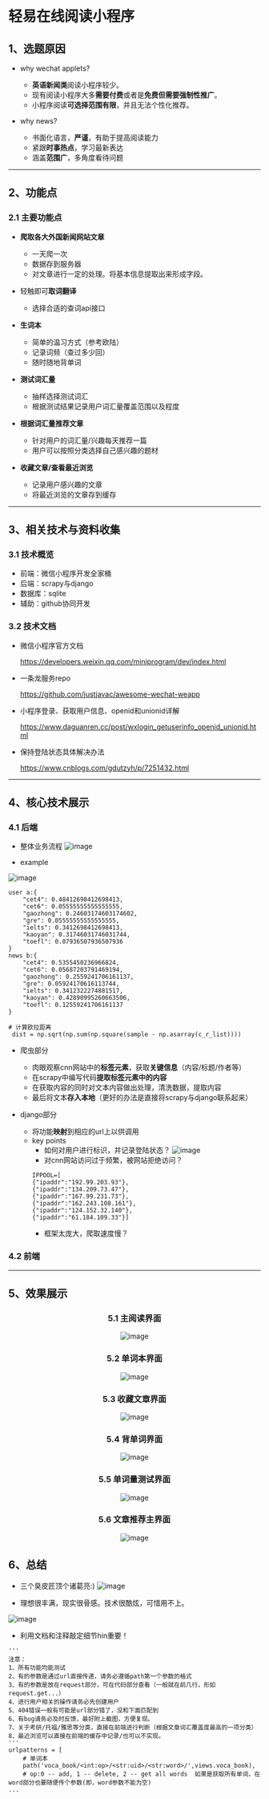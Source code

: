 # 轻易在线阅读小程序

## 1、选题原因
* why wechat applets?
  * **英语新闻类**阅读小程序较少。
  * 现有阅读小程序大多**需要付费**或者是**免费但需要强制性推广**。
  * 小程序阅读**可选择范围有限**，并且无法个性化推荐。
  
* why news?
  * 书面化语言，**严谨**，有助于提高阅读能力
  * 紧跟**时事热点**，学习最新表达
  * 涵盖**范围广**，多角度看待问题
  
***

## 2、功能点

### 2.1 主要功能点

* **爬取各大外国新闻网站文章**
  * 一天爬一次
  * 数据存到服务器
  * 对文章进行一定的处理。将基本信息提取出来形成字段。
  
* 轻触即可**取词翻译**
  * 选择合适的查词api接口

* **生词本**
  * 简单的温习方式（参考欧陆）
  * 记录词频（查过多少回）
  * 随时随地背单词
  
* **测试词汇量**
  * 抽样选择测试词汇
  * 根据测试结果记录用户词汇量覆盖范围以及程度
  
* **根据词汇量推荐文章**
  * 针对用户的词汇量/兴趣每天推荐一篇
  * 用户可以按照分类选择自己感兴趣的题材
  
* **收藏文章/查看最近浏览**
  * 记录用户感兴趣的文章
  * 将最近浏览的文章存到缓存
  


***


## 3、相关技术与资料收集

### 3.1 技术概览

* 前端：微信小程序开发全家桶
* 后端：scrapy与django
* 数据库：sqlite
* 辅助：github协同开发


### 3.2 技术文档
* 微信小程序官方文档

  https://developers.weixin.qq.com/miniprogram/dev/index.html
  
* 一条龙服务repo

  https://github.com/justjavac/awesome-wechat-weapp
  
* 小程序登录、获取用户信息、openid和unionid详解

  https://www.daguanren.cc/post/wxlogin_getuserinfo_openid_unionid.html


* 保持登陆状态具体解决办法

  https://www.cnblogs.com/gdutzyh/p/7251432.html


***

## 4、核心技术展示

### 4.1 后端
* 整体业务流程
![image](display-images/getArticle.png)



* example
  
![image](display-images/lib.jpg)
```
user a:{
    "cet4": 0.48412698412698413, 
    "cet6": 0.05555555555555555, 
    "gaozhong": 0.24603174603174602, 
    "gre": 0.05555555555555555, 
    "ielts": 0.3412698412698413, 
    "kaoyan": 0.31746031746031744, 
    "toefl": 0.07936507936507936
}
news b:{
    "cet4": 0.5355450236966824, 
    "cet6": 0.05687203791469194, 
    "gaozhong": 0.2559241706161137, 
    "gre": 0.05924170616113744, 
    "ielts": 0.3412322274881517, 
    "kaoyan": 0.42890995260663506, 
    "toefl": 0.12559241706161137
}

# 计算欧拉距离
 dist = np.sqrt(np.sum(np.square(sample - np.asarray(c_r_list)))) 
```
* 爬虫部分
  * 肉眼观察cnn网站中的**标签元素**，获取**关键信息**（内容/标题/作者等）
  * 在scrapy中编写代码**提取标签元素中的内容**
  * 在获取内容的同时对文本内容做出处理，清洗数据，提取内容
  * 最后将文本**存入本地**（更好的办法是直接将scrapy与django联系起来）

* django部分
  * 将功能**映射**到相应的url上以供调用
  * key points
    * 如何对用户进行标识，并记录登陆状态？
    ![image](display-images/process.jpg)
    * 对cnn网站访问过于频繁，被网站拒绝访问？
    ```
    IPPOOL=[  
    {"ipaddr":"192.99.203.93"},  
    {"ipaddr":"134.209.73.47"}, 
    {"ipaddr":"167.99.231.73"}, 
    {"ipaddr":"162.243.108.161"}, 
    {"ipaddr":"124.152.32.140"}, 
    {"ipaddr":"61.184.109.33"}]
    ```
    * 框架太庞大，爬取速度慢？
  

### 4.2 前端


***

## 5、效果展示
<div align=center>

### 5.1 主阅读界面


![image](display-images/主阅读界面.gif) 


### 5.2 单词本界面


![image](display-images/单词本.gif)


### 5.3 收藏文章界面


![image](display-images/收藏文章.gif)


### 5.4 背单词界面


 ![image](display-images/背单词信息.gif)


### 5.5 单词量测试界面

![image](display-images/词汇量测试.gif) 

### 5.6 文章推荐主界面

![image](display-images/文章推荐.gif)
</div >

## 6、总结

* 三个臭皮匠顶个诸葛亮:)
![image](display-images/team.PNG)


* 理想很丰满，现实很骨感。技术很酷炫，可惜用不上。
  
![image](display-images/pro.jpg)


* 利用文档和注释敲定细节hin重要！
```
'''
注意：
1、所有功能均能测试
2、有的参数是通过url直接传递，请务必遵循path第一个参数的格式
3、有的参数是放在request部分，可在代码部分查看（一般就在前几行，形如request.get...）
4、进行用户相关的操作请务必先创建用户
5、404错误一般有可能是url部分错了，没和下面匹配到
6、有bug请务必及时反馈，最好附上截图，方便复现。
7、关于考研/托福/雅思等分类，直接在前端进行判断（根据文章词汇覆盖度最高的一项分类）
8、最近浏览可以直接在前端的缓存中记录/也可以不实现。
'''
urlpatterns = [
    # 单词本
    path('voca_book/<int:op>/<str:uid>/<str:word>/',views.voca_book),   
    # op:0 -- add, 1 -- delete, 2 -- get all words  如果是获取所有单词，在word部分也要随便传个参数(即，word参数不能为空)
...

```
